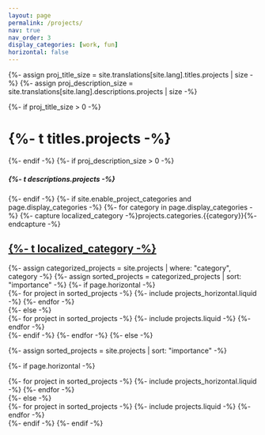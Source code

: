 ```yaml
---
layout: page
permalink: /projects/
nav: true
nav_order: 3
display_categories: [work, fun]
horizontal: false
---
```

{%- assign proj_title_size = site.translations[site.lang].titles.projects | size -%}
{%- assign proj_description_size = site.translations[site.lang].descriptions.projects | size -%}
<!-- pages/projects.md -->
<div class="projects">

{%- if proj_title_size > 0 -%}

<h1>{%- t titles.projects -%}</h1>
{%- endif -%}
{%- if proj_description_size > 0 -%}
<h5>{%- t descriptions.projects -%}</h5>
{%- endif -%}
{%- if site.enable_project_categories and page.display_categories -%}
  <!-- Display categorized projects -->
  {%- for category in page.display_categories -%}
  {%- capture localized_category -%}projects.categories.{{category}}{%- endcapture -%}
  <a id="{%- t localized_category -%}" href="#{%- t localized_category -%}">
    <h2 class="category">{%- t localized_category -%}</h2>
  </a>
  {%- assign categorized_projects = site.projects | where: "category", category -%}
  {%- assign sorted_projects = categorized_projects | sort: "importance" -%}
  <!-- Generate cards for each project -->
  {%- if page.horizontal -%}
  <div class="container">
    <div class="row row-cols-2">
    {%- for project in sorted_projects -%}
      {%- include projects_horizontal.liquid -%}
    {%- endfor -%}
    </div>
  </div>
  {%- else -%}
  <div class="grid">
    {%- for project in sorted_projects -%}
      {%- include projects.liquid -%}
    {%- endfor -%}
  </div>
  {%- endif -%}
  {%- endfor -%}
{%- else -%}
<!-- Display projects without categories -->

{%- assign sorted_projects = site.projects | sort: "importance" -%}
  <!-- Generate cards for each project -->
{%- if page.horizontal -%}
  <div class="container">
    <div class="row row-cols-2">
    {%- for project in sorted_projects -%}
      {%- include projects_horizontal.liquid -%}
    {%- endfor -%}
    </div>
  </div>
  {%- else -%}
  <div class="grid">
    {%- for project in sorted_projects -%}
      {%- include projects.liquid -%}
    {%- endfor -%}
  </div>
  {%- endif -%}
{%- endif -%}
</div>